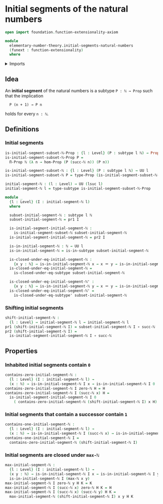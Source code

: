 # Initial segments of the natural numbers

```agda
open import foundation.function-extensionality-axiom

module
  elementary-number-theory.initial-segments-natural-numbers
  (funext : function-extensionality)
  where
```

<details><summary>Imports</summary>

```agda
open import elementary-number-theory.maximum-natural-numbers funext
open import elementary-number-theory.natural-numbers

open import foundation.dependent-pair-types
open import foundation.function-types funext
open import foundation.identity-types funext
open import foundation.propositions funext
open import foundation.subtypes funext
open import foundation.universe-levels
```

</details>

## Idea

An **initial segment** of the natural numbers is a subtype `P : ℕ → Prop` such
that the implication

```text
  P (n + 1) → P n
```

holds for every `n : ℕ`.

## Definitions

### Initial segments

```agda
is-initial-segment-subset-ℕ-Prop : {l : Level} (P : subtype l ℕ) → Prop l
is-initial-segment-subset-ℕ-Prop P =
  Π-Prop ℕ (λ n → hom-Prop (P (succ-ℕ n)) (P n))

is-initial-segment-subset-ℕ : {l : Level} (P : subtype l ℕ) → UU l
is-initial-segment-subset-ℕ P = type-Prop (is-initial-segment-subset-ℕ-Prop P)

initial-segment-ℕ : (l : Level) → UU (lsuc l)
initial-segment-ℕ l = type-subtype is-initial-segment-subset-ℕ-Prop

module _
  {l : Level} (I : initial-segment-ℕ l)
  where

  subset-initial-segment-ℕ : subtype l ℕ
  subset-initial-segment-ℕ = pr1 I

  is-initial-segment-initial-segment-ℕ :
    is-initial-segment-subset-ℕ subset-initial-segment-ℕ
  is-initial-segment-initial-segment-ℕ = pr2 I

  is-in-initial-segment-ℕ : ℕ → UU l
  is-in-initial-segment-ℕ = is-in-subtype subset-initial-segment-ℕ

  is-closed-under-eq-initial-segment-ℕ :
    {x y : ℕ} → is-in-initial-segment-ℕ x → x ＝ y → is-in-initial-segment-ℕ y
  is-closed-under-eq-initial-segment-ℕ =
    is-closed-under-eq-subtype subset-initial-segment-ℕ

  is-closed-under-eq-initial-segment-ℕ' :
    {x y : ℕ} → is-in-initial-segment-ℕ y → x ＝ y → is-in-initial-segment-ℕ x
  is-closed-under-eq-initial-segment-ℕ' =
    is-closed-under-eq-subtype' subset-initial-segment-ℕ
```

### Shifting initial segments

```agda
shift-initial-segment-ℕ :
  {l : Level} → initial-segment-ℕ l → initial-segment-ℕ l
pr1 (shift-initial-segment-ℕ I) = subset-initial-segment-ℕ I ∘ succ-ℕ
pr2 (shift-initial-segment-ℕ I) =
  is-initial-segment-initial-segment-ℕ I ∘ succ-ℕ
```

## Properties

### Inhabited initial segments contain `0`

```agda
contains-zero-initial-segment-ℕ :
  {l : Level} (I : initial-segment-ℕ l) →
  (x : ℕ) → is-in-initial-segment-ℕ I x → is-in-initial-segment-ℕ I 0
contains-zero-initial-segment-ℕ I zero-ℕ H = H
contains-zero-initial-segment-ℕ I (succ-ℕ x) H =
  is-initial-segment-initial-segment-ℕ I 0
    ( contains-zero-initial-segment-ℕ (shift-initial-segment-ℕ I) x H)
```

### Initial segments that contain a successor contain `1`

```agda
contains-one-initial-segment-ℕ :
  {l : Level} (I : initial-segment-ℕ l) →
  (x : ℕ) → is-in-initial-segment-ℕ I (succ-ℕ x) → is-in-initial-segment-ℕ I 1
contains-one-initial-segment-ℕ I =
  contains-zero-initial-segment-ℕ (shift-initial-segment-ℕ I)
```

### Initial segments are closed under `max-ℕ`

```agda
max-initial-segment-ℕ :
  {l : Level} (I : initial-segment-ℕ l) →
  (x y : ℕ) → is-in-initial-segment-ℕ I x → is-in-initial-segment-ℕ I y →
  is-in-initial-segment-ℕ I (max-ℕ x y)
max-initial-segment-ℕ I zero-ℕ y H K = K
max-initial-segment-ℕ I (succ-ℕ x) zero-ℕ H K = H
max-initial-segment-ℕ I (succ-ℕ x) (succ-ℕ y) H K =
  max-initial-segment-ℕ (shift-initial-segment-ℕ I) x y H K
```
